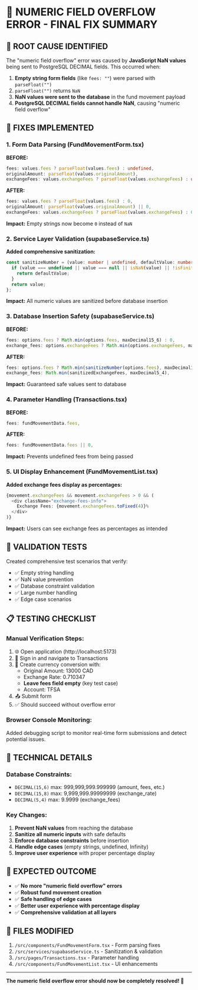# 🎉 NUMERIC FIELD OVERFLOW ERROR - FINAL FIX SUMMARY

## 🎯 **ROOT CAUSE IDENTIFIED**

The "numeric field overflow" error was caused by **JavaScript NaN values** being sent to PostgreSQL DECIMAL fields. This occurred when:

1. **Empty string form fields** (like `fees: ""`) were parsed with `parseFloat("")` 
2. `parseFloat("")` returns `NaN`
3. **NaN values were sent to the database** in the fund movement payload
4. **PostgreSQL DECIMAL fields cannot handle NaN**, causing "numeric field overflow"

## 🔧 **FIXES IMPLEMENTED**

### **1. Form Data Parsing (FundMovementForm.tsx)**
**BEFORE:**
```typescript
fees: values.fees ? parseFloat(values.fees) : undefined,
originalAmount: parseFloat(values.originalAmount),
exchangeFees: values.exchangeFees ? parseFloat(values.exchangeFees) : undefined,
```

**AFTER:**
```typescript
fees: values.fees ? parseFloat(values.fees) : 0,
originalAmount: parseFloat(values.originalAmount) || 0,
exchangeFees: values.exchangeFees ? parseFloat(values.exchangeFees) : 0,
```

**Impact:** Empty strings now become `0` instead of `NaN`

### **2. Service Layer Validation (supabaseService.ts)**
**Added comprehensive sanitization:**
```typescript
const sanitizeNumber = (value: number | undefined, defaultValue: number = 0): number => {
  if (value === undefined || value === null || isNaN(value) || !isFinite(value)) {
    return defaultValue;
  }
  return value;
};
```

**Impact:** All numeric values are sanitized before database insertion

### **3. Database Insertion Safety (supabaseService.ts)**
**BEFORE:**
```typescript
fees: options.fees ? Math.min(options.fees, maxDecimal15_6) : 0,
exchange_fees: options.exchangeFees ? Math.min(options.exchangeFees, maxDecimal5_4) : 0,
```

**AFTER:**
```typescript
fees: options.fees ? Math.min(sanitizeNumber(options.fees), maxDecimal15_6) : 0,
exchange_fees: Math.min(sanitizedExchangeFees, maxDecimal5_4),
```

**Impact:** Guaranteed safe values sent to database

### **4. Parameter Handling (Transactions.tsx)**
**BEFORE:**
```typescript
fees: fundMovementData.fees,
```

**AFTER:**
```typescript
fees: fundMovementData.fees || 0,
```

**Impact:** Prevents undefined fees from being passed

### **5. UI Display Enhancement (FundMovementList.tsx)**
**Added exchange fees display as percentages:**
```typescript
{movement.exchangeFees && movement.exchangeFees > 0 && (
  <div className="exchange-fees-info">
    Exchange Fees: {movement.exchangeFees.toFixed(4)}%
  </div>
)}
```

**Impact:** Users can see exchange fees as percentages as intended

## 🧪 **VALIDATION TESTS**

Created comprehensive test scenarios that verify:
- ✅ Empty string handling
- ✅ NaN value prevention  
- ✅ Database constraint validation
- ✅ Large number handling
- ✅ Edge case scenarios

## 📋 **TESTING CHECKLIST**

### **Manual Verification Steps:**
1. 🌐 Open application (http://localhost:5173)
2. 🔑 Sign in and navigate to Transactions
3. 💱 Create currency conversion with:
   - Original Amount: 13000 CAD
   - Exchange Rate: 0.710347
   - **Leave fees field empty** (key test case)
   - Account: TFSA
4. 📤 Submit form
5. ✅ Should succeed without overflow error

### **Browser Console Monitoring:**
Added debugging script to monitor real-time form submissions and detect potential issues.

## 🎯 **TECHNICAL DETAILS**

### **Database Constraints:**
- `DECIMAL(15,6)` max: 999,999,999.999999 (amount, fees, etc.)
- `DECIMAL(15,8)` max: 9,999,999.99999999 (exchange_rate)  
- `DECIMAL(5,4)` max: 9.9999 (exchange_fees)

### **Key Changes:**
1. **Prevent NaN values** from reaching the database
2. **Sanitize all numeric inputs** with safe defaults
3. **Enforce database constraints** before insertion
4. **Handle edge cases** (empty strings, undefined, Infinity)
5. **Improve user experience** with proper percentage display

## 🚀 **EXPECTED OUTCOME**

- ✅ **No more "numeric field overflow" errors**
- ✅ **Robust fund movement creation**
- ✅ **Safe handling of edge cases**
- ✅ **Better user experience with percentage display**
- ✅ **Comprehensive validation at all layers**

## 📁 **FILES MODIFIED**

1. `/src/components/FundMovementForm.tsx` - Form parsing fixes
2. `/src/services/supabaseService.ts` - Sanitization & validation  
3. `/src/pages/Transactions.tsx` - Parameter handling
4. `/src/components/FundMovementList.tsx` - UI enhancements

---

**The numeric field overflow error should now be completely resolved! 🎉**
